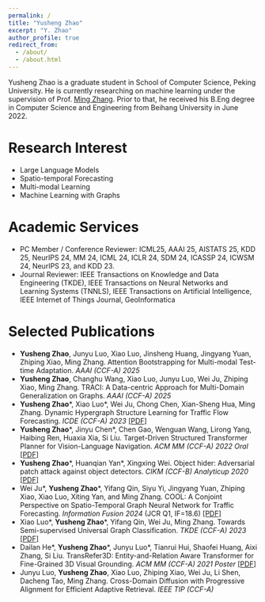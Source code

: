```yaml
---
permalink: /
title: "Yusheng Zhao"
excerpt: "Y. Zhao"
author_profile: true
redirect_from: 
  - /about/
  - /about.html
---
```


Yusheng Zhao is a graduate student in School of Computer Science, Peking University. He is currently researching on machine learning under the supervision of Prof. [Ming Zhang](http://net.pku.edu.cn/dlib/mzhang/). Prior to that, he received his B.Eng degree in Computer Science and Engineering from Beihang University in June 2022.


Research Interest
======
* Large Language Models
* Spatio-temporal Forecasting
* Multi-modal Learning
* Machine Learning with Graphs


<!-- <span style="color:red">News</span>
======
 -->

Academic Services
===
* PC Member / Conference Reviewer: ICML25, AAAI 25, AISTATS 25, KDD 25, NeurIPS 24, MM 24, ICML 24, ICLR 24, SDM 24, ICASSP 24, ICWSM 24, NeurIPS 23, and KDD 23.
* Journal Reviewer: IEEE Transactions on Knowledge and Data Engineering (TKDE), IEEE Transactions on Neural Networks and Learning Systems (TNNLS), IEEE Transactions on Artificial Intelligence, IEEE Internet of Things Journal, GeoInformatica


Selected Publications
======
* **Yusheng Zhao**, Junyu Luo, Xiao Luo, Jinsheng Huang, Jingyang Yuan, Zhiping Xiao, Ming Zhang. Attention Bootstrapping for Multi-modal Test-time Adaptation. *AAAI (CCF-A) 2025*
* **Yusheng Zhao**, Changhu Wang, Xiao Luo, Junyu Luo, Wei Ju, Zhiping Xiao, Ming Zhang. TRACI: A Data-centric Approach for Multi-Domain Generalization on Graphs. *AAAI (CCF-A) 2025*
* **Yusheng Zhao**\*, Xiao Luo\*, Wei Ju, Chong Chen, Xian-Sheng Hua, Ming Zhang. Dynamic Hypergraph Structure Learning for Traffic Flow Forecasting. *ICDE (CCF-A) 2023* [[PDF]](https://arxiv.org/pdf/2309.12028.pdf)
* **Yusheng Zhao**\*, Jinyu Chen\*, Chen Gao, Wenguan Wang, Lirong Yang, Haibing Ren, Huaxia Xia, Si Liu. Target-Driven Structured Transformer Planner for Vision-Language Navigation. *ACM MM (CCF-A) 2022 Oral* [[PDF]](https://arxiv.org/pdf/2207.11201.pdf)
* **Yusheng Zhao**\*, Huanqian Yan\*, Xingxing Wei. Object hider: Adversarial patch attack against object detectors. *CIKM (CCF-B) Analyticup 2020* [[PDF]](https://arxiv.org/pdf/2010.14974.pdf)
* Wei Ju\*, **Yusheng Zhao**\*, Yifang Qin, Siyu Yi, Jingyang Yuan, Zhiping Xiao, Xiao Luo, Xiting Yan, and Ming Zhang. COOL: A Conjoint Perspective on Spatio-Temporal Graph Neural Network for Traffic Forecasting. *Information Fusion 2024* (JCR Q1, IF=18.6) [[PDF]](https://arxiv.org/pdf/2403.01091.pdf)
* Xiao Luo\*, **Yusheng Zhao**\*, Yifang Qin, Wei Ju, Ming Zhang. Towards Semi-supervised Universal Graph Classification. *TKDE (CCF-A) 2023* [[PDF]](https://arxiv.org/pdf/2305.19598.pdf)
* Dailan He\*, **Yusheng Zhao**\*, Junyu Luo\*, Tianrui Hui, Shaofei Huang, Aixi Zhang, Si Liu. TransRefer3D: Entity-and-Relation Aware Transformer for Fine-Grained 3D Visual Grounding. *ACM MM (CCF-A) 2021 Poster* [[PDF]](https://arxiv.org/pdf/2108.02388.pdf)
* Junyu Luo, **Yusheng Zhao**, Xiao Luo, Zhiping Xiao, Wei Ju, Li Shen, Dacheng Tao, Ming Zhang. Cross-Domain Diffusion with Progressive Alignment for Efficient Adaptive Retrieval. *IEEE TIP (CCF-A)*

